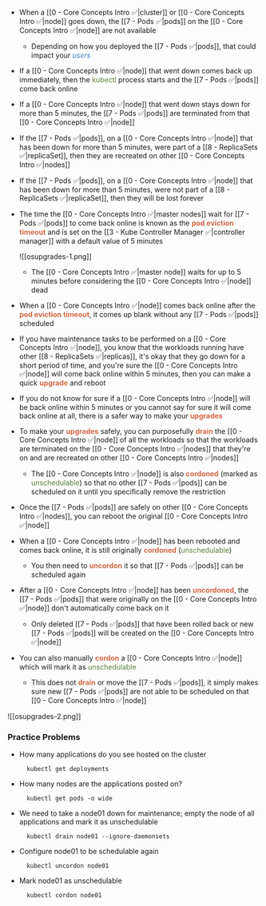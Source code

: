 - When a [[0 - Core Concepts Intro ✅|cluster]] or [[0 - Core Concepts Intro ✅|node]] goes down, the [[7 - Pods ✅|pods]] on the [[0 - Core Concepts Intro ✅|node]] are not available
	- Depending on how you deployed the [[7 - Pods ✅|pods]], that could impact your <i><span style="color:#477bbe">users</span></i>

- If a [[0 - Core Concepts Intro ✅|node]] that went down comes back up immediately, then the <span style="color:#5c7e3e">kubectl</span> process starts and the [[7 - Pods ✅|pods]] come back online

- If a [[0 - Core Concepts Intro ✅|node]] that went down stays down for more than 5 minutes, the [[7 - Pods ✅|pods]] are terminated from that [[0 - Core Concepts Intro ✅|node]]

- If the [[7 - Pods ✅|pods]], on a [[0 - Core Concepts Intro ✅|node]] that has been down for more than 5 minutes, were part of a [[8 - ReplicaSets ✅|replicaSet]], then they are recreated on other [[0 - Core Concepts Intro ✅|nodes]]

- If the [[7 - Pods ✅|pods]], on a [[0 - Core Concepts Intro ✅|node]] that has been down for more than 5 minutes, were not part of a [[8 - ReplicaSets ✅|replicaSet]], then they will be lost forever

- The time the  [[0 - Core Concepts Intro ✅|master nodes]] wait for [[7 - Pods ✅|pods]] to come back online is known as the <b><span style="color:#d46644">pod eviction timeout</span></b> and is set on the [[3 - Kube Controller Manager ✅|controller manager]] with a default value of 5 minutes

	![[osupgrades-1.png]]

	- The [[0 - Core Concepts Intro ✅|master node]] waits for up to 5 minutes before considering the [[0 - Core Concepts Intro ✅|node]] dead

- When a [[0 - Core Concepts Intro ✅|node]] comes back online after the <b><span style="color:#d46644">pod eviction timeout</span></b>, it comes up blank without any [[7 - Pods ✅|pods]] scheduled

- If you have maintenance tasks to be performed on a [[0 - Core Concepts Intro ✅|node]], you know that the workloads running have other [[8 - ReplicaSets ✅|replicas]], it's okay that they go down for a short period of time, and you're sure the [[0 - Core Concepts Intro ✅|node]] will come back online within 5 minutes, then you can make a quick <b><span style="color:#d46644">upgrade</span></b> and reboot

- If you do not know for sure if a [[0 - Core Concepts Intro ✅|node]] will be back online within 5 minutes or you cannot say for sure it will come back online at all, there is a safer way to make your <b><span style="color:#d46644">upgrades</span></b>

- To make your <b><span style="color:#d46644">upgrades</span></b> safely, you can purposefully <b><span style="color:#d46644">drain</span></b> the [[0 - Core Concepts Intro ✅|node]] of all the workloads so that the workloads are terminated on the [[0 - Core Concepts Intro ✅|nodes]] that they're on and are recreated on other [[0 - Core Concepts Intro ✅|nodes]]
	- The [[0 - Core Concepts Intro ✅|node]] is also <b><span style="color:#d46644">cordoned</span></b> (marked as <span style="color:#5c7e3e">unschedulable</span>) so that no other [[7 - Pods ✅|pods]] can be scheduled on it until you specifically remove the restriction

- Once the [[7 - Pods ✅|pods]] are safely on other [[0 - Core Concepts Intro ✅|nodes]], you can reboot the original [[0 - Core Concepts Intro ✅|node]]

- When a [[0 - Core Concepts Intro ✅|node]] has been rebooted and comes back online, it is still originally <b><span style="color:#d46644">cordoned</span></b> (<span style="color:#5c7e3e">unschedulable</span>)
	- You then need to <b><span style="color:#d46644">uncordon</span></b> it so that [[7 - Pods ✅|pods]] can be scheduled again

- After a [[0 - Core Concepts Intro ✅|node]] has been <b><span style="color:#d46644">uncordoned</span></b>, the [[7 - Pods ✅|pods]] that were originally on the [[0 - Core Concepts Intro ✅|node]] don't automatically come back on it
	- Only deleted [[7 - Pods ✅|pods]] that have been rolled back or new [[7 - Pods ✅|pods]] will be created on the [[0 - Core Concepts Intro ✅|node]]

- You can also manually <b><span style="color:#d46644">cordon</span></b> a [[0 - Core Concepts Intro ✅|node]] which will mark it as <span style="color:#5c7e3e">unschedulable</span>
	- This does not <b><span style="color:#d46644">drain</span></b> or move the [[7 - Pods ✅|pods]], it simply makes sure new [[7 - Pods ✅|pods]] are not able to be scheduled on that [[0 - Core Concepts Intro ✅|node]]

![[osupgrades-2.png]]

### Practice Problems

- How many applications do you see hosted on the cluster

		kubectl get deployments

- How many nodes are the applications posted on?

		kubectl get pods -o wide

- We need to take a node01 down for maintenance; empty the node of all applications and mark it as unschedulable

		kubectl drain node01 --ignore-daemonsets

- Configure node01 to be schedulable again

		kubectl uncordon node01

- Mark node01 as unschedulable

		kubectl cordon node01
